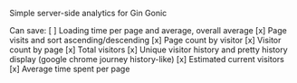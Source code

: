 Simple server-side analytics for Gin Gonic

Can save:
[ ] Loading time per page and average, overall average
[x] Page visits and sort ascending/descending
[x] Page count by visitor
[x] Visitor count by page
[x] Total visitors
[x] Unique visitor history and pretty history display (google chrome journey history-like)
[x] Estimated current visitors
[x] Average time spent per page